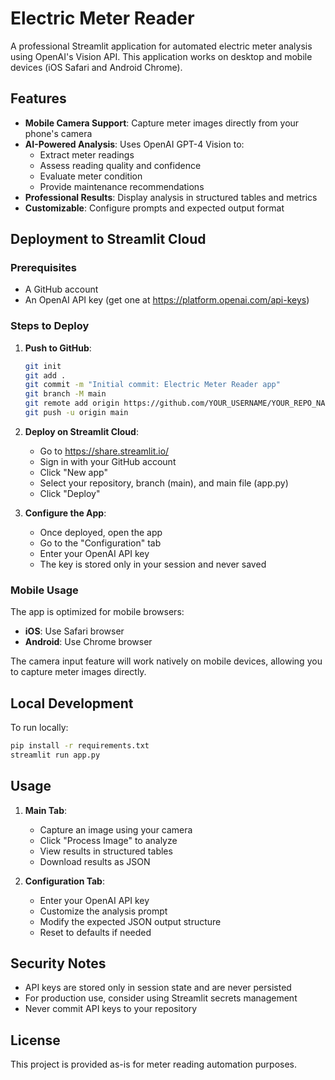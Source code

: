 # Electric Meter Reader

A professional Streamlit application for automated electric meter analysis using OpenAI's Vision API. This application works on desktop and mobile devices (iOS Safari and Android Chrome).

## Features

- **Mobile Camera Support**: Capture meter images directly from your phone's camera
- **AI-Powered Analysis**: Uses OpenAI GPT-4 Vision to:
  - Extract meter readings
  - Assess reading quality and confidence
  - Evaluate meter condition
  - Provide maintenance recommendations
- **Professional Results**: Display analysis in structured tables and metrics
- **Customizable**: Configure prompts and expected output format

## Deployment to Streamlit Cloud

### Prerequisites
- A GitHub account
- An OpenAI API key (get one at https://platform.openai.com/api-keys)

### Steps to Deploy

1. **Push to GitHub**:
   ```bash
   git init
   git add .
   git commit -m "Initial commit: Electric Meter Reader app"
   git branch -M main
   git remote add origin https://github.com/YOUR_USERNAME/YOUR_REPO_NAME.git
   git push -u origin main
   ```

2. **Deploy on Streamlit Cloud**:
   - Go to https://share.streamlit.io/
   - Sign in with your GitHub account
   - Click "New app"
   - Select your repository, branch (main), and main file (app.py)
   - Click "Deploy"

3. **Configure the App**:
   - Once deployed, open the app
   - Go to the "Configuration" tab
   - Enter your OpenAI API key
   - The key is stored only in your session and never saved

### Mobile Usage

The app is optimized for mobile browsers:
- **iOS**: Use Safari browser
- **Android**: Use Chrome browser

The camera input feature will work natively on mobile devices, allowing you to capture meter images directly.

## Local Development

To run locally:

```bash
pip install -r requirements.txt
streamlit run app.py
```

## Usage

1. **Main Tab**:
   - Capture an image using your camera
   - Click "Process Image" to analyze
   - View results in structured tables
   - Download results as JSON

2. **Configuration Tab**:
   - Enter your OpenAI API key
   - Customize the analysis prompt
   - Modify the expected JSON output structure
   - Reset to defaults if needed

## Security Notes

- API keys are stored only in session state and are never persisted
- For production use, consider using Streamlit secrets management
- Never commit API keys to your repository

## License

This project is provided as-is for meter reading automation purposes.

